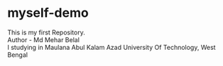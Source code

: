# myself-demo
This is my first Repository. 
<br>
Author - Md Mehar Belal
<br>
I studying in Maulana Abul Kalam Azad University Of Technology, West Bengal
